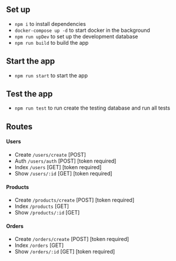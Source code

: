 ## Set up

- `npm i` to install dependencies
- `docker-compose up -d` to start docker in the background
- `npm run upDev` to set up the development database
- `npm run build` to build the app

## Start the app
- `npm run start` to start the app


## Test the app

- `npm run test` to run create the testing database and run all tests

## Routes 

#### Users
- Create `/users/create` [POST] 
- Auth `/users/auth` [POST] [token required]
- Index `/users` [GET] [token required]
- Show `/users/:id` [GET] [token required]

#### Products
- Create `/products/create` [POST] [token required]
- Index `/products` [GET]
- Show `/products/:id` [GET]

#### Orders
- Create `/orders/create` [POST] [token required]
- Index `/orders` [GET] 
- Show `/orders/:id` [GET] [token required]
